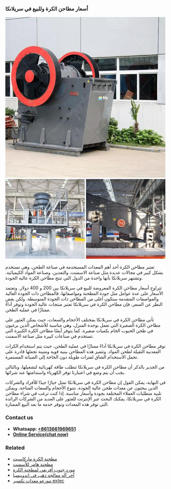 <h3>أسعار مطاحن الكرة وللبيع في سريلانكا</h3><img src='1701746478.jpg' alt=''><p>تعتبر مطاحن الكرة أحد أهم المعدات المستخدمة في صناعة الطحن، وهي تستخدم بشكل كبير في مجالات عديدة مثل صناعة الاسمنت، والتعدين، وصناعة المواد الكيميائية. وتشتهر سريلانكا بأنها واحدة من الدول التي تنتج مطاحن الكرة عالية الجودة.</p><p>تتراوح أسعار مطاحن الكرة المعروضة للبيع في سريلانكا بين 200 و 400 دولار. وتعتمد الأسعار على عدة عوامل مثل جودة المطحنة ومواصفاتها، فالمطاحن ذات الجودة العالية والمواصفات المتقدمة ستكون أغلى من المطاحن ذات الجودة المتوسطة. ولكن بغض النظر عن السعر، فإن مطاحن الكرة في سريلانكا تعتبر منتجات عالية الجودة وتوفر أداءً ممتازًا في عملية الطحن.</p><p>تأتي مطاحن الكرة في سريلانكا بمختلف الأحجام والسعات، حيث يمكن العثور على مطاحن الكرة الصغيرة التي تعمل بوحدة المنزل، وهي مناسبة للأشخاص الذين يرغبون في طحن الحبوب الخام بكميات صغيرة. كما يتوفر أيضًا مطاحن الكرة الكبيرة التي تستخدم في صناعات كبيرة مثل صناعة الاسمنت.</p><p>توفر مطاحن الكرة في سريلانكا أداءً ممتازًا في عملية الطحن، حيث يتم استخدام الكرات المعدنية الثقيلة لطحن المواد. وتتميز هذه المطاحن ببنية قوية ومتينة تجعلها قادرة على تحمل الاستخدام الشاق لفترات طويلة دون الحاجة إلى الصيانة المستمرة.</p><p>من الجدير بالذكر أن مطاحن الكرة في سريلانكا تتطلب طاقة كهربائية لتشغيلها، وبالتالي يجب أن يتم وضع في اعتبارنا توفر الكهرباء واستدامتها عند شرائها.</p><p>في النهاية، يمكن القول إن مطاحن الكرة في سريلانكا تمثل خيارًا جيدًا للأفراد والشركات الذين يبحثون عن معدات طحن عالية الجودة. تتنوع الأحجام والسعات المتاحة، ويمكن تلبية متطلبات العملاء المختلفة بجودة وأسعار مناسبة. إذا كنت ترغب في شراء مطاحن الكرة في سريلانكا، يمكنك البحث عبر الإنترنت للعثور على العديد من الشركات الرائدة التي توفر هذه المعدات وتوفر خدمة ما بعد البيع الممتازة.</p><h3>Contact us</h3><ul><li><strong>Whatsapp:&nbsp;<a href="https://wa.me/8613661969651">+8613661969651</a></strong></li><li><a href="https://swt.shibang-china.com/?git&amp;zhl&amp;أسعار مطاحن الكرة وللبيع في سريلانكا"><strong>Online Service(chat now)</strong></a></li></ul><h3>Related</h3><ul><li><a href='مطحنة الكرة ماركاسيت.md'>مطحنة الكرة ماركاسيت</a></li><li><a href='مطحنة هامر للأسمنت.md'>مطحنة هامر للأسمنت</a></li><li><a href='مورد جنوب أفريقي لمطحنة الكرة.md'>مورد جنوب أفريقي لمطحنة الكرة</a></li><li><a href='آخر آلة معالجة ذهب في إندونيسيا.md'>آخر آلة معالجة ذهب في إندونيسيا</a></li><li><a href='موزعو معدات تكسير extec.md'>موزعو معدات تكسير extec</a></li></ul>